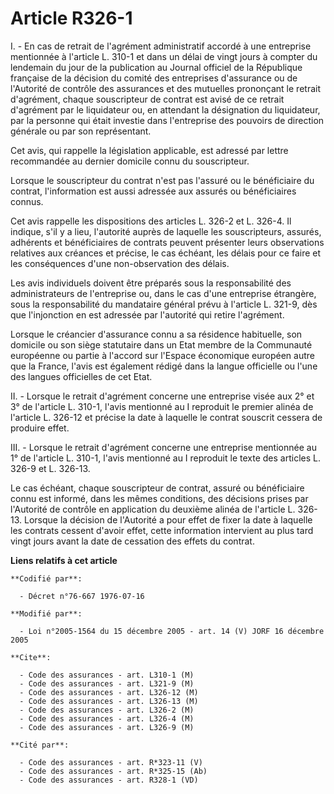 # Article R326-1

I. - En cas de retrait de l'agrément administratif accordé à une entreprise mentionnée à l'article L. 310-1 et dans un délai
de vingt jours à compter du lendemain du jour de la publication au Journal officiel de la République française de la décision
du comité des entreprises d'assurance ou de l'Autorité de contrôle des assurances et des mutuelles prononçant le retrait
d'agrément, chaque souscripteur de contrat est avisé de ce retrait d'agrément par le liquidateur ou, en attendant la
désignation du liquidateur, par la personne qui était investie dans l'entreprise des pouvoirs de direction générale ou par
son représentant.

Cet avis, qui rappelle la législation applicable, est adressé par lettre recommandée au dernier domicile connu du
souscripteur.

Lorsque le souscripteur du contrat n'est pas l'assuré ou le bénéficiaire du contrat, l'information est aussi adressée aux
assurés ou bénéficiaires connus.

Cet avis rappelle les dispositions des articles L. 326-2 et L. 326-4. Il indique, s'il y a lieu, l'autorité auprès de
laquelle les souscripteurs, assurés, adhérents et bénéficiaires de contrats peuvent présenter leurs observations relatives
aux créances et précise, le cas échéant, les délais pour ce faire et les conséquences d'une non-observation des délais.

Les avis individuels doivent être préparés sous la responsabilité des administrateurs de l'entreprise ou, dans le cas d'une
entreprise étrangère, sous la responsabilité du mandataire général prévu à l'article L. 321-9, dès que l'injonction en est
adressée par l'autorité qui retire l'agrément.

Lorsque le créancier d'assurance connu a sa résidence habituelle, son domicile ou son siège statutaire dans un Etat membre de
la Communauté européenne ou partie à l'accord sur l'Espace économique européen autre que la France, l'avis est également
rédigé dans la langue officielle ou l'une des langues officielles de cet Etat.

II. - Lorsque le retrait d'agrément concerne une entreprise visée aux 2° et 3° de l'article L. 310-1, l'avis mentionné au I
reproduit le premier alinéa de l'article L. 326-12 et précise la date à laquelle le contrat souscrit cessera de produire
effet.

III. - Lorsque le retrait d'agrément concerne une entreprise mentionnée au 1° de l'article L. 310-1, l'avis mentionné au I
reproduit le texte des articles L. 326-9 et L. 326-13.

Le cas échéant, chaque souscripteur de contrat, assuré ou bénéficiaire connu est informé, dans les mêmes conditions, des
décisions prises par l'Autorité de contrôle en application du deuxième alinéa de l'article L. 326-13. Lorsque la décision de
l'Autorité a pour effet de fixer la date à laquelle les contrats cessent d'avoir effet, cette information intervient au plus
tard vingt jours avant la date de cessation des effets du contrat.

**Liens relatifs à cet article**

	**Codifié par**:

	  - Décret n°76-667 1976-07-16

	**Modifié par**:

	  - Loi n°2005-1564 du 15 décembre 2005 - art. 14 (V) JORF 16 décembre 2005

	**Cite**:

	  - Code des assurances - art. L310-1 (M)
	  - Code des assurances - art. L321-9 (M)
	  - Code des assurances - art. L326-12 (M)
	  - Code des assurances - art. L326-13 (M)
	  - Code des assurances - art. L326-2 (M)
	  - Code des assurances - art. L326-4 (M)
	  - Code des assurances - art. L326-9 (M)

	**Cité par**:

	  - Code des assurances - art. R*323-11 (V)
	  - Code des assurances - art. R*325-15 (Ab)
	  - Code des assurances - art. R328-1 (VD)
